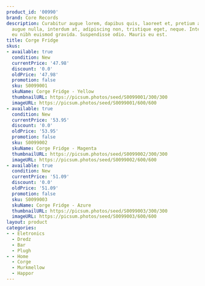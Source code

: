```yaml
---
product_id: '00990'
brand: Core Records
description: Curabitur augue lorem, dapibus quis, laoreet et, pretium ac, nisi. Ut
  augue nulla, interdum at, adipiscing non, tristique eget, neque. Integer in mauris
  eu nibh euismod gravida. Suspendisse odio. Mauris eu est.
title: Corge Fridge
skus:
- available: true
  condition: New
  currentPrice: '47.98'
  discount: '0.0'
  oldPrice: '47.98'
  promotion: false
  sku: S0099001
  skuName: Corge Fridge - Yellow
  thumbnailURL: https://picsum.photos/seed/S0099001/300/300
  imageURL: https://picsum.photos/seed/S0099001/600/600
- available: true
  condition: New
  currentPrice: '53.95'
  discount: '0.0'
  oldPrice: '53.95'
  promotion: false
  sku: S0099002
  skuName: Corge Fridge - Magenta
  thumbnailURL: https://picsum.photos/seed/S0099002/300/300
  imageURL: https://picsum.photos/seed/S0099002/600/600
- available: true
  condition: New
  currentPrice: '51.09'
  discount: '0.0'
  oldPrice: '51.09'
  promotion: false
  sku: S0099003
  skuName: Corge Fridge - Azure
  thumbnailURL: https://picsum.photos/seed/S0099003/300/300
  imageURL: https://picsum.photos/seed/S0099003/600/600
layout: product
categories:
- - Eletronics
  - Dredz
  - Bar
  - Plugh
- - Home
  - Corge
  - Murkmellow
  - Happor
---
```

